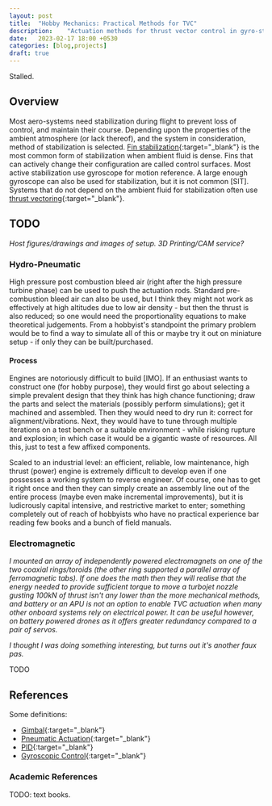 ```yaml
---
layout: post
title:  "Hobby Mechanics: Practical Methods for TVC"
description:    "Actuation methods for thrust vector control in gyro-stabilized systems."
date:   2023-02-17 18:00 +0530
categories: [blog,projects]
draft: true
---
```


Stalled.

## Overview

Most aero-systems need stabilization during flight to prevent loss of control, and maintain their course. Depending upon the properties of the ambient atmosphere (or lack thereof), and the system in consideration, method of stabilization is selected. [Fin stabilization](https://en.wikipedia.org/wiki/Stabilizer_(aeronautics)){:target="_blank"} is the most common form of stabilization when ambient fluid is dense. Fins that can actively change their configuration are called control surfaces. Most active stabilization use gyroscope for motion reference. A large enough gyroscope can also be used for stabilization, but it is not common [SIT]. Systems that do not depend on the ambient fluid for stabilization often use [thrust vectoring](https://en.wikipedia.org/wiki/Thrust_vectoring){:target="_blank"}.

## TODO

*Host figures/drawings and images of setup. 3D Printing/CAM service?*

### Hydro-Pneumatic

High pressure post combustion bleed air (right after the high pressure turbine phase) can be used to push the actuation rods. Standard pre-combustion bleed air can also be used, but I think they might not work as effectively at high altitudes due to low air density - but then the thrust is also reduced; so one would need the proportionality equations to make theoretical judgements. From a hobbyist's standpoint the primary problem would be to find a way to simulate all of this or maybe try it out on miniature setup - if only they can be built/purchased.

#### Process

Engines are notoriously difficult to build [IMO]. If an enthusiast wants to construct one (for hobby purpose), they would first go about selecting a simple prevalent design that they think has high chance functioning; draw the parts and select the materials (possibly perform simulations); get it machined and assembled. Then they would need to dry run it: correct for alignment/vibrations. Next, they would have to tune through multiple iterations on a test bench or a suitable environment - while risking rupture and explosion; in which case it would be a gigantic waste of resources. All this, just to test a few affixed components.

Scaled to an industrial level: an efficient, reliable, low maintenance, high thrust (power) engine is extremely difficult to develop even if one possesses a working system to reverse engineer. Of course, one has to get it right once and then they can simply create an assembly line out of the entire process (maybe even make incremental improvements), but it is ludicrously capital intensive, and restrictive market to enter; something completely out of reach of hobbyists who have no practical experience bar reading few books and a bunch of field manuals.

### Electromagnetic

*I mounted an array of independently powered electromagnets on one of the two coaxial rings/toroids (the other ring supported a parallel array of ferromagnetic tabs). If one does the math then they will realise that the energy needed to provide sufficient torque to move a turbojet nozzle gusting 100kN of thrust isn't any lower than the more mechanical methods, and battery or an APU is not an option to enable TVC actuation when many other onboard systems rely on electrical power. It can be useful however, on battery powered drones as it offers greater redundancy compared to a pair of servos.*

*I thought I was doing something interesting, but turns out it's another faux pas.*

TODO

## References

Some definitions:

- [Gimbal](https://en.wikipedia.org/wiki/Gimbal){:target="_blank"}
- [Pneumatic Actuation](https://en.wikipedia.org/wiki/Pneumatic_actuator){:target="_blank"}
- [PID](https://en.wikipedia.org/wiki/PID_controller){:target="_blank"}
- [Gyroscopic Control](https://en.wikipedia.org/wiki/Control_moment_gyroscope){:target="_blank"}

### Academic References

TODO: text books.
